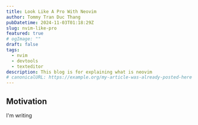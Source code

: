 ```yaml
---
title: Look Like A Pro With Neovim
author: Tommy Tran Duc Thang
pubDatetime: 2024-11-03T01:18:29Z
slug: nvim-like-pro
featured: true
# ogImage: ""
draft: false
tags:
  - nvim
  - devtools
  - texteditor
description: This blog is for explaining what is neovim
# canonicalURL: https://example.org/my-article-was-already-posted-here
---
```


## Motivation

I'm writing
